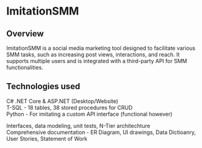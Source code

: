 # ImitationSMM

## Overview
ImitationSMM is a social media marketing tool designed to facilitate various SMM tasks, such as increasing post views, interactions, and reach. It supports multiple users and is integrated with a third-party API for SMM functionalities.

## Technologies used
C# .NET Core & ASP.NET (Desktop/Website) \
T-SQL - 18 tables, 38 stored procedures for CRUD \
Python - For imitating a custom API interface (functional however)

Interfaces, data modeling, unit tests, N-Tier architechture \
Comprehensive documentation - ER Diagram, UI drawings, Data Dictioanry, User Stories, Statement of Work 
